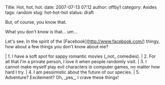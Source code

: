 Title: Hot, hot, hot.
date: 2007-07-13 07:12
author: offby1
category: Asides
tags: random
slug: hot-hot-hot
status: draft

But, of course, you know that.

What you don\'t know is that\... um\...

Let\'s see. In the spirit of the \[Facebook\](<http://www.facebook.com/>) thingy, how about a few things you don\'t know about me?

| 1. I have a soft spot for sappy romantic movies (\_not\_ comedies).
| 2. For all that I\'m a private person, I love it when people randomly visit.
| 3. I cannot make myself play evil characters in computer games, no matter how hard I try.
| 4. I am pessimistic about the future of our species.
| 5. Adventure? Excitement? Oh, \_yes\_, I crave these things!
